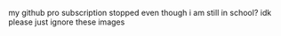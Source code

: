 my github pro subscription stopped even though i am still in school? idk please just ignore these images
